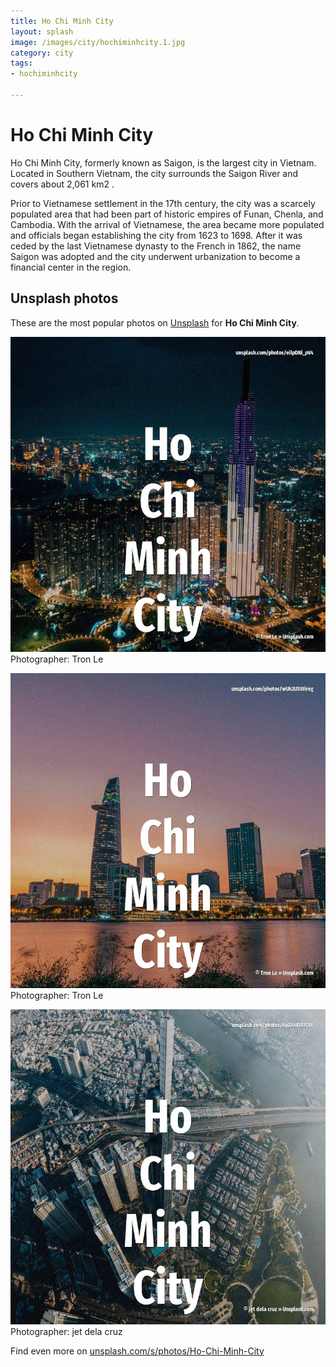 ```yaml
---
title: Ho Chi Minh City
layout: splash
image: /images/city/hochiminhcity.1.jpg
category: city
tags:
- hochiminhcity

---
```

# Ho Chi Minh City

Ho Chi Minh City, formerly  known as Saigon, is the largest city in Vietnam.
Located in Southern Vietnam, the city surrounds the Saigon River and covers about 2,061 km2 .

Prior to Vietnamese settlement in the 17th century, the city was a scarcely populated area that had 
been part of historic empires of Funan, Chenla, and Cambodia.
With the arrival of Vietnamese, the area became more populated and officials began establishing the 
city from 1623 to 1698.
After it was ceded by the last Vietnamese dynasty to the French in 1862, the name Saigon was 
adopted and the city underwent urbanization to become a financial center in the region.

 
## Unsplash photos
These are the most popular photos on [Unsplash](https://unsplash.com) for **Ho Chi Minh City**.
 
![Ho Chi Minh City](/images/city/hochiminhcity.1.jpg)
Photographer:  Tron Le
 
![Ho Chi Minh City](/images/city/hochiminhcity.2.jpg)
Photographer:  Tron Le
 
![Ho Chi Minh City](/images/city/hochiminhcity.3.jpg)
Photographer:  jet dela cruz
 
Find even more on [unsplash.com/s/photos/Ho-Chi-Minh-City](https://unsplash.com/s/photos/Ho-Chi-Minh-City)
 
